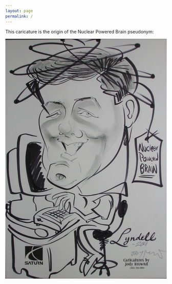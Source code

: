 ```yaml
---
layout: page
permalink: /
---
```


This caricature is the origin of the Nuclear Powered Brain pseudonym:

![caricature](nuclear.jpg)

